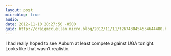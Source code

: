 ```yaml
---
layout: post
microblog: true
audio: 
date: 2012-11-10 20:27:50 -0500
guid: http://craigmcclellan.micro.blog/2012/11/11/t267438454554644480.html
---
```

I had really hoped to see Auburn at least compete against UGA tonight. Looks like that wasn’t realistic.
